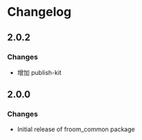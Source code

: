 # Changelog

## 2.0.2

### Changes

* 增加 publish-kit

## 2.0.0

### Changes

* Initial release of froom_common package